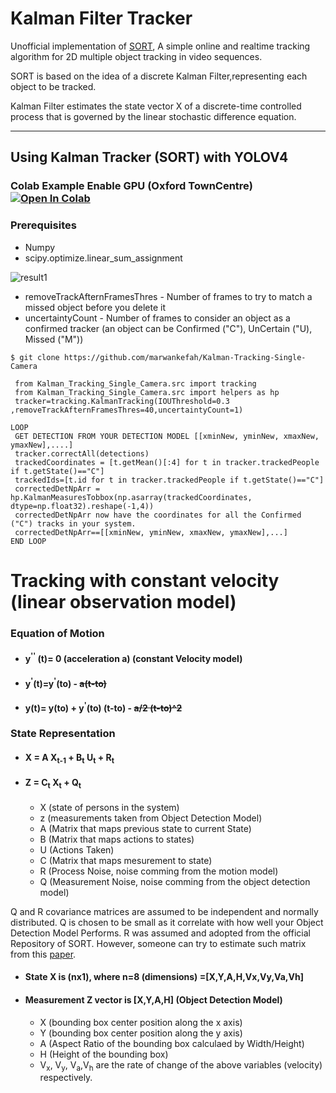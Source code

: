 
# Kalman Filter Tracker

Unofficial implementation of [SORT](http://arxiv.org/abs/1602.00763), A simple online and realtime tracking algorithm for 2D multiple object tracking in video sequences.

SORT is based on the idea of a discrete Kalman Filter,representing each object to be tracked.

Kalman Filter estimates the state vector X of a discrete-time controlled process that is governed by the linear stochastic difference equation.

---
## Using Kalman Tracker (SORT) with YOLOV4

### Colab Example Enable GPU (Oxford TownCentre) [![Open In Colab](https://colab.research.google.com/assets/colab-badge.svg)](https://colab.research.google.com/drive/16g9ovKNglXNvJXIW8E4Hqg0vjHRg36Q-?usp=sharing)

### Prerequisites
   -  Numpy
   -  scipy.optimize.linear_sum_assignment

![result1](https://github.com/marwankefah/Kalman-Tracking-Single-Camera/blob/master/sampleTracked.gif)


-  removeTrackAfternFramesThres  - Number of frames to try to match a missed object before you delete it
-  uncertaintyCount              - Number of frames to consider an object as a confirmed tracker (an object can be  Confirmed ("C"), UnCertain ("U), Missed ("M"))         
```
$ git clone https://github.com/marwankefah/Kalman-Tracking-Single-Camera
```
```
 from Kalman_Tracking_Single_Camera.src import tracking
 from Kalman_Tracking_Single_Camera.src import helpers as hp 
 tracker=tracking.KalmanTracking(IOUThreshold=0.3 ,removeTrackAfternFramesThres=40,uncertaintyCount=1)
 
LOOP 
 GET DETECTION FROM YOUR DETECTION MODEL [[xminNew, yminNew, xmaxNew, ymaxNew],....]
 tracker.correctAll(detections)
 trackedCoordinates = [t.getMean()[:4] for t in tracker.trackedPeople if t.getState()=="C"]
 trackedIds=[t.id for t in tracker.trackedPeople if t.getState()=="C"]
 correctedDetNpArr = hp.KalmanMeasuresTobbox(np.asarray(trackedCoordinates, dtype=np.float32).reshape(-1,4))
 correctedDetNpArr now have the coordinates for all the Confirmed ("C") tracks in your system.
 correctedDetNpArr==[[xminNew, yminNew, xmaxNew, ymaxNew],...] 
END LOOP    
```

# Tracking with constant velocity (linear observation model)
### Equation of Motion 
-  #### y<sup>''</sup> (t)= 0 (acceleration a)  (constant Velocity model) 
-  #### y<sup>'</sup>(t)=y<sup>'</sup>(to) - <del>a(t-to)</del> 
-  #### y(t)= y(to) + y<sup>'</sup>(to) (t-to) - <del>a/2 (t-to)^2 </del> 
### State Representation
-  #### X = A X<sub>t-1</sub> + B<sub>t</sub> U<sub>t</sub> +  R<sub>t</sub>
-  #### Z = C<sub>t</sub> X<sub>t</sub> + Q<sub>t</sub>
   -    X  (state of persons in the system)
   -    z  (measurements taken from Object Detection Model)
   -    A  (Matrix that maps previous state to current State)
   -    B  (Matrix that maps actions to states) 
   -    U  (Actions Taken)
   -    C  (Matrix that maps mesurement to state)
   -    R  (Process Noise, noise comming from the motion model)
   -    Q  (Measurement Noise, noise comming from the object detection model)

 Q and R covariance matrices are assumed to be independent and normally distributed.
 Q is chosen to be small as it correlate with how well your Object Detection Model Performs.
 R was assumed and adopted from the official Repository of SORT. However, someone can try to estimate such matrix from this [paper](https://ieeexplore.ieee.org/document/6719478).
-  #### State X is (nx1), where n=8 (dimensions) =[X,Y,A,H,Vx,Vy,Va,Vh]
-  ####  Measurement  Z vector is [X,Y,A,H] (Object Detection Model)
   -    X (bounding box center position along the x axis)
   -    Y (bounding box center position along the y axis)
   -    A (Aspect Ratio of the bounding box calculaed by Width/Height)
   -    H (Height of the bounding box)
   -    V<sub>x</sub>, V<sub>y</sub>, V<sub>a</sub>,V<sub>h</sub> are the rate of change of the above variables (velocity) respectively.

 



